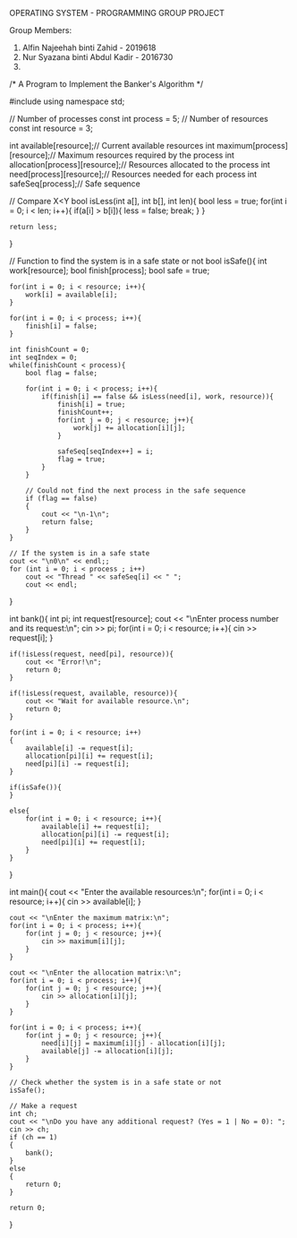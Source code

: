 OPERATING SYSTEM - PROGRAMMING GROUP PROJECT

Group Members:
1. Alfin Najeehah binti Zahid - 2019618
2. Nur Syazana binti Abdul Kadir - 2016730
3.

/* A Program to Implement the Banker's Algorithm */

#include <iostream>
using namespace std;

// Number of processes
const int process = 5;
// Number of resources 	
const int resource = 3;

int available[resource];// Current available resources
int maximum[process][resource];// Maximum resources required by the process
int allocation[process][resource];// Resources allocated to the process
int need[process][resource];// Resources needed for each process
int safeSeq[process];// Safe sequence

// Compare X<Y
bool isLess(int a[], int b[], int len){
    bool less = true;
    for(int i = 0; i < len; i++){
        if(a[i] > b[i]){
            less = false;
            break;
        }
    }
 
    return less;
}

// Function to find the system is in a safe state or not
bool isSafe(){
	int work[resource];
    bool finish[process];
    bool safe = true;
 
    for(int i = 0; i < resource; i++){
        work[i] = available[i];
    }
 
    for(int i = 0; i < process; i++){
        finish[i] = false;
    }
 
    int finishCount = 0;
    int seqIndex = 0;
    while(finishCount < process){
        bool flag = false;
 
        for(int i = 0; i < process; i++){
            if(finish[i] == false && isLess(need[i], work, resource)){
                finish[i] = true;
                finishCount++;
                for(int j = 0; j < resource; j++){
                    work[j] += allocation[i][j];
                }
 
                safeSeq[seqIndex++] = i;
                flag = true;
            }
        }
        
        // Could not find the next process in the safe sequence
		if (flag == false)
		{
			cout << "\n-1\n";
			return false;
		}
	}
	
	// If the system is in a safe state
	cout << "\n0\n" << endl;;
	for (int i = 0; i < process ; i++)
		cout << "Thread " << safeSeq[i] << " ";
		cout << endl;
}

int bank(){
    int pi;
    int request[resource];
    cout << "\nEnter process number and its request:\n";
    cin >> pi;
    for(int i = 0; i < resource; i++){
        cin >> request[i];
    }
    
    if(!isLess(request, need[pi], resource)){
        cout << "Error!\n";
        return 0;
    }
 
    if(!isLess(request, available, resource)){
        cout << "Wait for available resource.\n";
        return 0;
    }
 
    for(int i = 0; i < resource; i++)
	{
        available[i] -= request[i];
        allocation[pi][i] += request[i];
        need[pi][i] -= request[i];
    }
    
	if(isSafe()){
    }
    
    else{
        for(int i = 0; i < resource; i++){
            available[i] += request[i];
            allocation[pi][i] -= request[i];
            need[pi][i] += request[i];
        }
    }

}
    
int main(){
    cout << "Enter the available resources:\n";
    for(int i = 0; i < resource; i++){
        cin >> available[i];
    }
 
    cout << "\nEnter the maximum matrix:\n";
    for(int i = 0; i < process; i++){
        for(int j = 0; j < resource; j++){
            cin >> maximum[i][j];
        }
    }
 
    cout << "\nEnter the allocation matrix:\n";
    for(int i = 0; i < process; i++){
        for(int j = 0; j < resource; j++){
            cin >> allocation[i][j];
        }
    }
 
    for(int i = 0; i < process; i++){
        for(int j = 0; j < resource; j++){
            need[i][j] = maximum[i][j] - allocation[i][j];
            available[j] -= allocation[i][j];
        }
    }
    
    // Check whether the system is in a safe state or not
	isSafe();
	
	// Make a request
	int ch;
	cout << "\nDo you have any additional request? (Yes = 1 | No = 0): ";
	cin >> ch;
	if (ch == 1)
	{
		bank();
	}
	else
	{
		return 0;
	}
	
    return 0;
}
